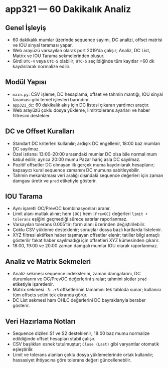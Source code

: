 # app321 — 60 Dakikalık Analiz

## Genel İşleyiş
- 60 dakikalık mumlar üzerinde sequence sayımı, DC analizi, offset matrisi ve IOU sinyal taraması yapar.
- Web arayüzü varsayılan olarak port 2019’da çalışır; Analiz, DC List, Matrix ve IOU Tarama sekmelerinden oluşur.
- Girdi `UTC-4` veya `UTC-5` olabilir; `UTC-5` seçildiğinde tüm kayıtlar +60 dk kaydırılarak normalize edilir.

## Modül Yapısı
- `main.py`: CSV işleme, DC hesaplama, offset ve tahmin mantığı, IOU sinyal taraması gibi temel işlevleri barındırır.
- `app321_dc`: 60 dakikalık akış için DC listesi çıkaran yardımcı araçtır.
- Web arayüzü çoklu dosya yükleme, limit/tolerans ayarları ve haber filtresini destekler.

## DC ve Offset Kuralları
- Standart DC kriterleri kullanılır; ardışık DC engellenir, 18:00 baz mumları DC sayılmaz.
- Özel istisna: 13:00–20:00 arasındaki mumlar DC olsa bile normal mum kabul edilir; ayrıca 20:00 mumu Pazar hariç asla DC sayılmaz.
- Pozitif offsetler DC olmayan ilk gerçek muma kaydırılarak hesaplanır; kapsayıcı kural sequence zamanını DC mumuna sabitleyebilir.
- Tahmin mekanizması veri aralığı dışındaki sequence değerleri için zaman damgası üretir ve `pred` etiketiyle gösterir.

## IOU Tarama
- Aynı işaretli OC/PrevOC kombinasyonları aranır.
- Limit alanı mutlak alınır; hem `|OC|` hem `|PrevOC|` değerleri `limit + tolerans` eşiğini geçmediği sürece satırlar raporlanmaz.
- Varsayılan tolerans 0.005’tir; form alanı üzerinden değiştirilebilir.
- Çoklu CSV yükleme desteklenir; sonuçlar dosya bazlı kartlarda listelenir.
- XYZ filtresi aktifken haber taşımayan offsetler elenir; tatiller bilgi amaçlı gösterilir fakat haber sayılmadığı için offsetleri XYZ kümesinden çıkarır.
- 18:00, 19:00 ve 20:00 zaman damgalı mumlar IOU olarak raporlanmaz.

## Analiz ve Matrix Sekmeleri
- Analiz sekmesi sequence indekslerini, zaman damgalarını, DC durumlarını ve OC/PrevOC değerlerini sıralar; tahmini slotlar `pred` etiketiyle işaretlenir.
- Matrix sekmesi `-3..+3` offsetlerinin tamamını tek tabloda sunar; kullanıcı tüm offsets setini tek ekranda görür.
- DC List sekmesi ham OHLC değerlerini DC bayraklarıyla beraber gösterir.

## Veri Hazırlama Notları
- Sequence dizileri S1 ve S2 desteklenir; 18:00 baz mumu normalize edildiğinde offset hesapları stabil çalışır.
- CSV başlıkları esnek tutulmuştur; `Close (Last)` gibi varyantlar otomatik eşleştirilir.
- Limit ve tolerans alanları çoklu dosya yüklemelerinde ortak kullanılır; hassasiyet ihtiyacına göre tolerans değeri güncellenebilir.
